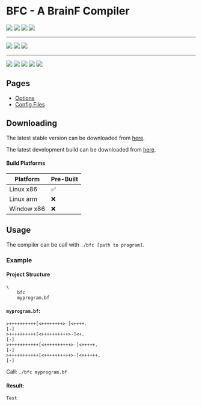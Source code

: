 # BFC - A BrainF Compiler

<img src="https://repl.it/badge/github/https12345678/BFC">
<img src="https://img.shields.io/github/downloads/https123456789/BFC/total">
<img src="https://img.shields.io/github/stars/https123456789/BFC">
<img src="https://img.shields.io/github/watchers/https123456789/BFC">
<hr>
<img src="https://www.codefactor.io/repository/github/https123456789/BFC/badge">
<img src="https://img.shields.io/tokei/lines/github/https123456789/BFC?label=Lines%20of%20Code">
<img src="https://img.shields.io/github/repo-size/https123456789/BFC">
<hr>
<img src="https://bfc-test.https12345678.repl.co/badge.php?test=1">
<img src="https://bfc-test.https12345678.repl.co/badge.php?test=2">
<img src="https://bfc-test.https12345678.repl.co/badge.php?test=3">
<img src="https://bfc-test.https12345678.repl.co/badge.php?test=4">
<img src="https://bfc-test.https12345678.repl.co/badge.php?test=5">

## Pages

- [Options](<options>)
- [Config Files](<configFiles>)

## Downloading

The latest stable version can be downloaded from [here](<>).

The latest development build can be downloaded from [here](<https://github.com/https123456789/BFC/tree/main/dist>).

#### Build Platforms

|Platform|Pre-Built|
|--------|---------|
| Linux x86 | ✅ |
| Linux arm | ❌ |
| Window x86 | ❌ |

## Usage

The compiler can be call with `./bfc [path to program]`.

### Example

#### Project Structure

```
\
	bfc
	myprogram.bf
```

#### `myprogram.bf`:
```brainfuck
>++++++++++[<++++++++>-]<++++.
[-]
>++++++++++[<++++++++++>-]<+.
[-]
>+++++++++++[<++++++++++>-]<+++++.
[-]
>+++++++++++[<++++++++++>-]<++++++.
[-]
```

Call: `./bfc myprogram.bf`

#### Result:

```
Test
```

